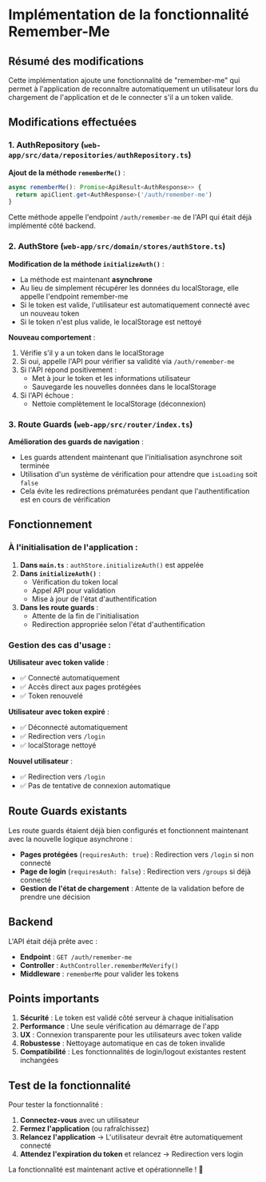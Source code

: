 # Implémentation de la fonctionnalité Remember-Me

## Résumé des modifications

Cette implémentation ajoute une fonctionnalité de "remember-me" qui permet à l'application de reconnaître automatiquement un utilisateur lors du chargement de l'application et de le connecter s'il a un token valide.

## Modifications effectuées

### 1. AuthRepository (`web-app/src/data/repositories/authRepository.ts`)

**Ajout de la méthode `rememberMe()`** :
```typescript
async rememberMe(): Promise<ApiResult<AuthResponse>> {
  return apiClient.get<AuthResponse>('/auth/remember-me')
}
```

Cette méthode appelle l'endpoint `/auth/remember-me` de l'API qui était déjà implémenté côté backend.

### 2. AuthStore (`web-app/src/domain/stores/authStore.ts`)

**Modification de la méthode `initializeAuth()`** :
- La méthode est maintenant **asynchrone**
- Au lieu de simplement récupérer les données du localStorage, elle appelle l'endpoint remember-me
- Si le token est valide, l'utilisateur est automatiquement connecté avec un nouveau token
- Si le token n'est plus valide, le localStorage est nettoyé

**Nouveau comportement** :
1. Vérifie s'il y a un token dans le localStorage
2. Si oui, appelle l'API pour vérifier sa validité via `/auth/remember-me`
3. Si l'API répond positivement :
   - Met à jour le token et les informations utilisateur
   - Sauvegarde les nouvelles données dans le localStorage
4. Si l'API échoue :
   - Nettoie complètement le localStorage (déconnexion)

### 3. Route Guards (`web-app/src/router/index.ts`)

**Amélioration des guards de navigation** :
- Les guards attendent maintenant que l'initialisation asynchrone soit terminée
- Utilisation d'un système de vérification pour attendre que `isLoading` soit `false`
- Cela évite les redirections prématurées pendant que l'authentification est en cours de vérification

## Fonctionnement

### À l'initialisation de l'application :
1. **Dans `main.ts`** : `authStore.initializeAuth()` est appelée
2. **Dans `initializeAuth()`** : 
   - Vérification du token local
   - Appel API pour validation
   - Mise à jour de l'état d'authentification
3. **Dans les route guards** :
   - Attente de la fin de l'initialisation
   - Redirection appropriée selon l'état d'authentification

### Gestion des cas d'usage :

**Utilisateur avec token valide** :
- ✅ Connecté automatiquement
- ✅ Accès direct aux pages protégées
- ✅ Token renouvelé

**Utilisateur avec token expiré** :
- ✅ Déconnecté automatiquement
- ✅ Redirection vers `/login`
- ✅ localStorage nettoyé

**Nouvel utilisateur** :
- ✅ Redirection vers `/login`
- ✅ Pas de tentative de connexion automatique

## Route Guards existants

Les route guards étaient déjà bien configurés et fonctionnent maintenant avec la nouvelle logique asynchrone :

- **Pages protégées** (`requiresAuth: true`) : Redirection vers `/login` si non connecté
- **Page de login** (`requiresAuth: false`) : Redirection vers `/groups` si déjà connecté
- **Gestion de l'état de chargement** : Attente de la validation before de prendre une décision

## Backend

L'API était déjà prête avec :
- **Endpoint** : `GET /auth/remember-me`
- **Controller** : `AuthController.rememberMeVerify()`
- **Middleware** : `rememberMe` pour valider les tokens

## Points importants

1. **Sécurité** : Le token est validé côté serveur à chaque initialisation
2. **Performance** : Une seule vérification au démarrage de l'app
3. **UX** : Connexion transparente pour les utilisateurs avec token valide
4. **Robustesse** : Nettoyage automatique en cas de token invalide
5. **Compatibilité** : Les fonctionnalités de login/logout existantes restent inchangées

## Test de la fonctionnalité

Pour tester la fonctionnalité :

1. **Connectez-vous** avec un utilisateur
2. **Fermez l'application** (ou rafraîchissez)
3. **Relancez l'application** → L'utilisateur devrait être automatiquement connecté
4. **Attendez l'expiration du token** et relancez → Redirection vers login

La fonctionnalité est maintenant active et opérationnelle ! 🚀